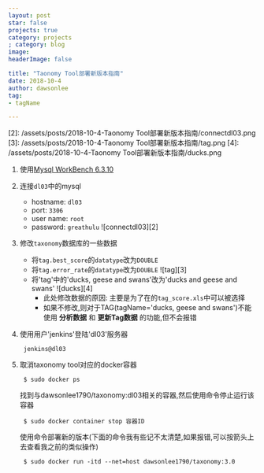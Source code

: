 ```yaml
---
layout: post
star: false
projects: true
category: projects
; category: blog
image: 
headerImage: false

title: "Taonomy Tool部署新版本指南"
date: 2018-10-4
author: dawsonlee
tag:
- tagName

---
```


  [1]: https://dev.mysql.com/downloads/workbench/
  [2]: /assets/posts/2018-10-4-Taonomy Tool部署新版本指南/connectdl03.png
  [3]: /assets/posts/2018-10-4-Taonomy Tool部署新版本指南/tag.png
  [4]: /assets/posts/2018-10-4-Taonomy Tool部署新版本指南/ducks.png


1. 使用[Mysql WorkBench 6.3.10][1]
2. 连接`dl03`中的mysql

    * hostname: `dl03`
    * port: `3306`
    * user name: `root`
    * password: `greathulu`
    ![connectdl03][2]

3. 修改`taxonomy`数据库的一些数据
    * 将`tag.best_score`的`datatype`改为`DOUBLE`
    * 将`tag.error_rate`的`datatype`改为`DOUBLE`
        ![tag][3]
    * 将'tag'中的'ducks, geese and swans'改为'ducks and geese and swans'
        ![ducks][4]
        * 此处修改数据的原因: 主要是为了在的`tag_score.xls`中可以被选择
        * 如果不修改,则对于TAG(tagName='ducks, geese and swans')不能使用 **分析数据** 和 **更新Tag数据** 的功能,但不会报错

4. 使用用户'jenkins'登陆'dl03'服务器

        jenkins@dl03

5. 取消taxonomy tool对应的docker容器

        $ sudo docker ps
            
    找到与dawsonlee1790/taxonomy:dl03相关的容器,然后使用命令停止运行该容器

        $ sudo docker container stop 容器ID

    使用命令部署新的版本(下面的命令我有些记不太清楚,如果报错,可以按箭头上去查看我之前的类似操作)

        $ sudo docker run -itd --net=host dawsonlee1790/taxonomy:3.0

        